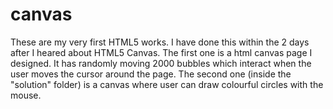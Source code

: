 # canvas
These are my very first HTML5 works.
I have done this within the 2 days after I heared about HTML5 Canvas.
The first one is a html canvas page I designed.
It has randomly moving 2000 bubbles which interact when the user moves the cursor around the page.
The second one (inside the "solution" folder) is a canvas where user can draw colourful circles with the mouse.
